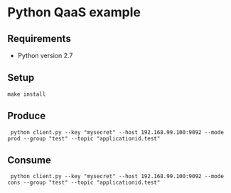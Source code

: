 # Python QaaS example

## Requirements

* Python version 2.7

## Setup

    make install

## Produce

~~~
 python client.py --key "mysecret" --host 192.168.99.100:9092 --mode prod --group "test" --topic "applicationid.test"
~~~

## Consume

~~~
 python client.py --key "mysecret" --host 192.168.99.100:9092 --mode cons --group "test" --topic "applicationid.test"
~~~
